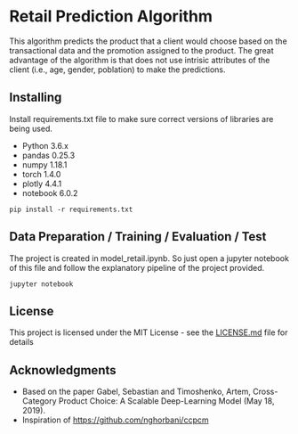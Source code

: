 # Retail Prediction Algorithm

This algorithm predicts the product that a client would choose based on the transactional data and the promotion assigned to the product. The great advantage of the algorithm is that does not use intrisic attributes of the client (i.e., age, gender, poblation) to make the predictions.


## Installing

Install requirements.txt file to make sure correct versions of libraries are being used.

- Python 3.6.x
- pandas 0.25.3
- numpy 1.18.1
- torch 1.4.0
- plotly 4.4.1
- notebook 6.0.2

```
pip install -r requirements.txt
```

## Data Preparation / Training / Evaluation / Test

The project is created in model_retail.ipynb. So just open a jupyter notebook of this file and follow the explanatory pipeline of the project provided.

```
jupyter notebook
```


## License

This project is licensed under the MIT License - see the [LICENSE.md](LICENSE.md) file for details

## Acknowledgments

* Based on the paper Gabel, Sebastian and Timoshenko, Artem, Cross-Category Product Choice: A Scalable Deep-Learning Model (May 18, 2019). 
* Inspiration of https://github.com/nghorbani/ccpcm
